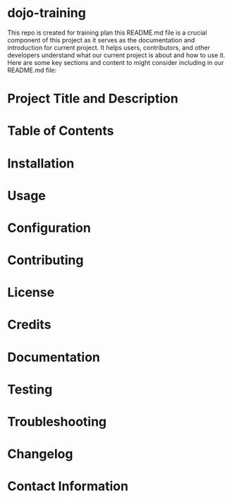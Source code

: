 # dojo-training
This repo is created for training plan
this README.md file is a crucial component of this project as it serves as the documentation and introduction for current project. It helps users, contributors, and other developers understand what our current project is about and how to use it. Here are some key sections and content to might consider including in our README.md file:

# Project Title and Description

# Table of Contents

# Installation

# Usage

# Configuration

# Contributing

# License

# Credits

# Documentation

# Testing

# Troubleshooting

# Changelog

# Contact Information
